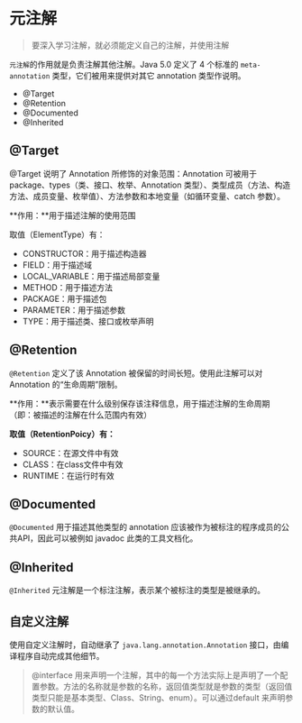 # 元注解

> 要深入学习注解，就必须能定义自己的注解，并使用注解

`元注解`的作用就是负责注解其他注解。Java 5.0 定义了 4 个标准的 `meta-annotation` 类型，它们被用来提供对其它 annotation 类型作说明。

- @Target
- @Retention
- @Documented
- @Inherited

## @Target

@Target 说明了 Annotation 所修饰的对象范围：Annotation 可被用于 package、types（类、接口、枚举、Annotation 类型）、类型成员（方法、构造方法、成员变量、枚举值）、方法参数和本地变量（如循环变量、catch 参数）。

**作用：**用于描述注解的使用范围

取值（ElementType）有：

- CONSTRUCTOR：用于描述构造器
- FIELD：用于描述域 
- LOCAL_VARIABLE：用于描述局部变量
- METHOD：用于描述方法
- PACKAGE：用于描述包
- PARAMETER：用于描述参数
- TYPE：用于描述类、接口或枚举声明

## @Retention

`@Retention` 定义了该 Annotation 被保留的时间长短。使用此注解可以对 Annotation 的“生命周期”限制。

**作用：**表示需要在什么级别保存该注释信息，用于描述注解的生命周期（即：被描述的注解在什么范围内有效）

**取值（RetentionPoicy）有：**

- SOURCE：在源文件中有效
- CLASS：在class文件中有效
- RUNTIME：在运行时有效

## @Documented

`@Documented` 用于描述其他类型的 annotation 应该被作为被标注的程序成员的公共API，因此可以被例如 javadoc 此类的工具文档化。

## @Inherited

`@Inherited` 元注解是一个标注注解，表示某个被标注的类型是被继承的。

## 自定义注解

使用自定义注解时，自动继承了 `java.lang.annotation.Annotation` 接口，由编译程序自动完成其他细节。

> @interface 用来声明一个注解，其中的每一个方法实际上是声明了一个配置参数。方法的名称就是参数的名称，返回值类型就是参数的类型（返回值类型只能是基本类型、Class、String、enum）。可以通过default 来声明参数的默认值。

